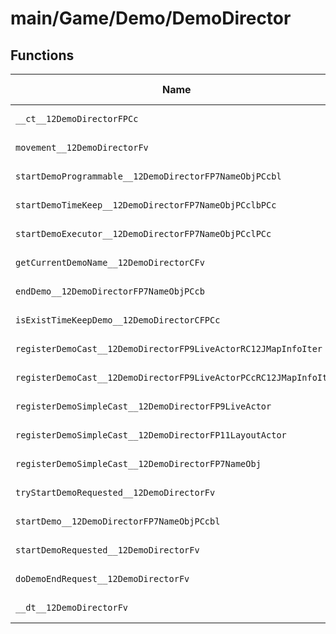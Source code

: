 # main/Game/Demo/DemoDirector

## Functions

| Name | Address | Match % |
|------|---------|---------|
| `__ct__12DemoDirectorFPCc` | `0x800BA534` | :x: (0.0%) |
| `movement__12DemoDirectorFv` | `0x800BA63C` | :x: (0.0%) |
| `startDemoProgrammable__12DemoDirectorFP7NameObjPCcbl` | `0x800BA6C8` | :x: (0.0%) |
| `startDemoTimeKeep__12DemoDirectorFP7NameObjPCclbPCc` | `0x800BA6CC` | :x: (0.0%) |
| `startDemoExecutor__12DemoDirectorFP7NameObjPCclPCc` | `0x800BA730` | :x: (0.0%) |
| `getCurrentDemoName__12DemoDirectorCFv` | `0x800BA7AC` | :x: (0.0%) |
| `endDemo__12DemoDirectorFP7NameObjPCcb` | `0x800BA7C8` | :x: (0.0%) |
| `isExistTimeKeepDemo__12DemoDirectorCFPCc` | `0x800BA8A8` | :x: (0.0%) |
| `registerDemoCast__12DemoDirectorFP9LiveActorRC12JMapInfoIter` | `0x800BA91C` | :x: (0.0%) |
| `registerDemoCast__12DemoDirectorFP9LiveActorPCcRC12JMapInfoIter` | `0x800BA9E0` | :x: (0.0%) |
| `registerDemoSimpleCast__12DemoDirectorFP9LiveActor` | `0x800BAA48` | :x: (0.0%) |
| `registerDemoSimpleCast__12DemoDirectorFP11LayoutActor` | `0x800BAA50` | :x: (0.0%) |
| `registerDemoSimpleCast__12DemoDirectorFP7NameObj` | `0x800BAA58` | :x: (0.0%) |
| `tryStartDemoRequested__12DemoDirectorFv` | `0x800BAA60` | :x: (0.0%) |
| `startDemo__12DemoDirectorFP7NameObjPCcbl` | `0x800BAAC0` | :x: (0.0%) |
| `startDemoRequested__12DemoDirectorFv` | `0x800BAB00` | :x: (0.0%) |
| `doDemoEndRequest__12DemoDirectorFv` | `0x800BAB70` | :x: (0.0%) |
| `__dt__12DemoDirectorFv` | `0x800BABE4` | :x: (0.0%) |